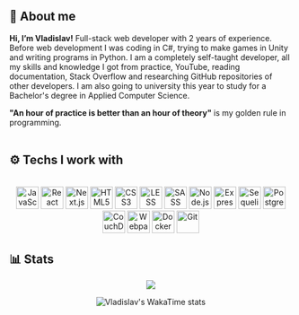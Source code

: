 ## :wave: About me
<p align="justify">
    
**Hi, I’m Vladislav!** Full-stack web developer with 2 years of experience. Before web development I was coding in C#, trying to make games in Unity and writing programs in Python. I am a completely self-taught developer, all my skills and knowledge I got from practice, YouTube, reading documentation, Stack Overflow and researching GitHub repositories of other developers. I am also going to university this year to study for a Bachelor's degree in Applied Computer Science.          
</p>

**"An hour of practice is better than an hour of theory"** is my golden rule in programming.
<br/>
<br/>

## :gear: Techs I work with
<br/>
<div align="center">
    <span>
        <img width="40px" src="https://cdn.jsdelivr.net/gh/devicons/devicon@latest/icons/javascript/javascript-plain.svg" alt="JavaScript"/>
        <img width="40px" src="https://cdn.jsdelivr.net/gh/devicons/devicon@latest/icons/react/react-original.svg" alt="React"/>
        <img width="40px" src="https://cdn.jsdelivr.net/gh/devicons/devicon@latest/icons/nextjs/nextjs-original.svg" alt="Next.js"/>
        <img width="40px" src="https://cdn.jsdelivr.net/gh/devicons/devicon@latest/icons/html5/html5-original.svg" alt="HTML5"/>
        <img width="40px" src="https://cdn.jsdelivr.net/gh/devicons/devicon@latest/icons/css3/css3-original.svg" alt="CSS3"/>
        <img width="40px" src="https://cdn.jsdelivr.net/gh/devicons/devicon@latest/icons/less/less-plain-wordmark.svg" alt="LESS"/>
        <img width="40px" src="https://cdn.jsdelivr.net/gh/devicons/devicon@latest/icons/sass/sass-original.svg" alt="SASS"/>
        <img width="40px" src="https://cdn.jsdelivr.net/gh/devicons/devicon@latest/icons/nodejs/nodejs-original.svg" alt="Node.js"/>
        <img width="40px" src="https://cdn.jsdelivr.net/gh/devicons/devicon@latest/icons/express/express-original.svg" alt="Express.js"/>         
        <img width="40px" src="https://cdn.jsdelivr.net/gh/devicons/devicon@latest/icons/sequelize/sequelize-original.svg" alt="Sequelize"/>
        <img width="40px" src="https://cdn.jsdelivr.net/gh/devicons/devicon@latest/icons/postgresql/postgresql-original-wordmark.svg" alt="PostgreSQL"/>
        <img width="40px" src="https://cdn.jsdelivr.net/gh/devicons/devicon@latest/icons/couchdb/couchdb-original.svg" alt="CouchDB"/>
        <img width="40px" src="https://cdn.jsdelivr.net/gh/devicons/devicon@latest/icons/webpack/webpack-original.svg" alt="Webpack"/>
        <img width="40px" src="https://cdn.jsdelivr.net/gh/devicons/devicon@latest/icons/docker/docker-original.svg" alt="Docker"/>
        <img width="40px" src="https://cdn.jsdelivr.net/gh/devicons/devicon@latest/icons/git/git-original.svg" alt="Git"/>
    </span>
</div>

## :bar_chart: Stats
<div align="center">
<img src="https://github-readme-stats.vercel.app/api?username=partysoonxd&show_icons=true&title_color=ffffff&icon_color=FF8787&text_color=ffffff&border_color=C24848&bg_color=C24848"/>
    
![Vladislav's WakaTime stats](https://github-readme-stats.vercel.app/api/wakatime?username=partysoonxd&title_color=ffffff&icon_color=FF8787&text_color=ffffff&border_color=C24848&bg_color=C24848)   
</div>   


